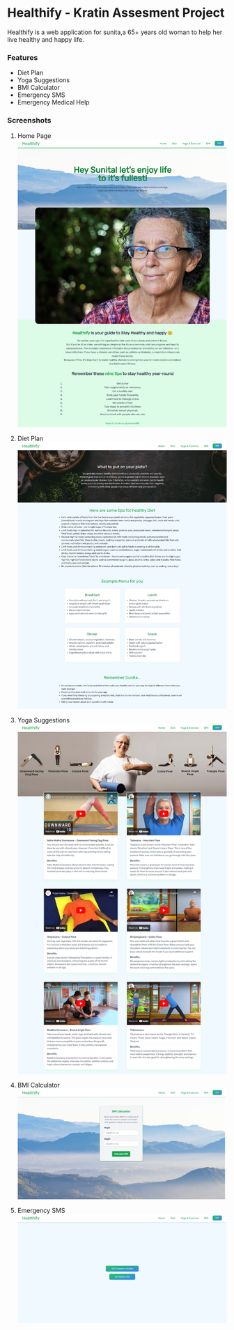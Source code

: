 # Healthify - Kratin Assesment Project

Healthify is a web application for sunita,a 65+ years old woman to help her live healthy and happy life.

### Features

-   Diet Plan
-   Yoga Suggestions
-   BMI Calculator
-   Emergency SMS
-   Emergency Medical Help

### Screenshots

1. Home Page
![](src/img/screenshots/home_cr.png)

2. Diet Plan
![](src/img/screenshots/diet.png)

3. Yoga Suggestions
![](src/img/screenshots/yoga.png)

4. BMI Calculator
![](src/img/screenshots/bmi.png)

5. Emergency SMS
![](src/img/screenshots/sos.png)
